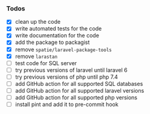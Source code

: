 ### Todos

- [x] clean up the code
- [x] write automated tests for the code
- [x] write documentation for the code
- [x] add the package to packagist
- [x] remove `spatie/laravel-package-tools`
- [x] remove `larastan`
- [ ] test code for SQL server
- [ ] try previous versions of laravel until laravel 6
- [ ] try previous versions of php until php 7.4
- [ ] add GitHub action for all supported SQL databases
- [ ] add GitHub action for all supported laravel versions
- [ ] add GitHub action for all supported php versions
- [ ] install pint and add it to pre-commit hook
